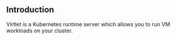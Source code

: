 ## Introduction

Virtlet is a Kubernetes runtime server which allows you to run VM
workloads on your cluster.
